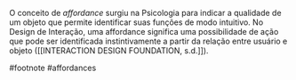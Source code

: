 O conceito de _affordance_ surgiu na Psicologia para indicar a qualidade de um objeto que permite identificar suas funções de modo intuitivo. No Design de Interação, uma affordance significa uma possibilidade de ação que pode ser identificada instintivamente a partir da relação entre usuário e objeto ([[INTERACTION DESIGN FOUNDATION, s.d.]]).

#footnote #affordances 
